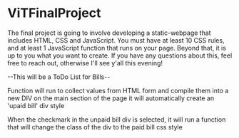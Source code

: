 # ViTFinalProject
The final project is going to involve developing a static-webpage that includes HTML, CSS and JavaScript.
You must have at least 10 CSS rules, and at least 1 JavaScript function that runs on your page.
Beyond that, it is up to you what you want to create. If you have any questions about this, feel free to reach out, otherwise I'll see y'all this evening!

--This will be a ToDo List for Bills--

Function will run to collect values from HTML form and compile them into a new DIV on the main section of the page
  it will automatically create an 'upaid bill' div style
  
When the checkmark in the unpaid bill div is selected, it will run a function that will change the class of the div to the paid bill css style
